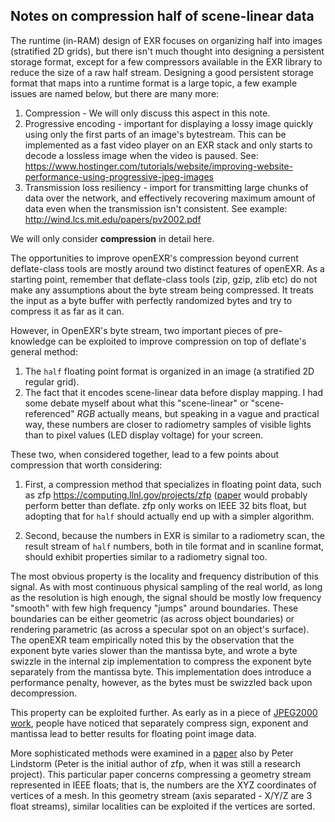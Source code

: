 ## Notes on compression half of scene-linear data

The runtime (in-RAM) design of EXR focuses on organizing half into images (stratified 2D grids), but there isn't much thought into designing a persistent storage format, except for a few compressors available in the EXR library to reduce the size of a raw half stream.
Designing a good persistent storage format that maps into a runtime format is a large topic, a few example issues are named below, but there are many more:

1. Compression - We will only discuss this aspect in this note.
2. Progressive encoding - important for displaying a lossy image quickly using only the first parts of an image's bytestream. This can be implemented as a fast video player on an EXR stack and only starts to decode a lossless image when the video is paused. See: https://www.hostinger.com/tutorials/website/improving-website-performance-using-progressive-jpeg-images
3. Transmission loss resiliency - import for transmitting large chunks of data over the network, and effectively recovering maximum amount of data even when the transmission isn't consistent. See example: http://wind.lcs.mit.edu/papers/pv2002.pdf

We will only consider **compression** in detail here.

The opportunities to improve openEXR's compression beyond current deflate-class tools are mostly around two distinct features of openEXR.
As a starting point, remember that deflate-class tools (zip, gzip, zlib etc) do not make any assumptions about the byte stream being compressed. 
It treats the input as a byte buffer with perfectly randomized bytes and try to compress it as far as it can.

However, in OpenEXR's byte stream, two important pieces of pre-knowledge can be exploited to improve compression on top of deflate's general method:

1. The `half` floating point format is organized in an image (a stratified 2D regular grid).
2. The fact that it encodes scene-linear data before display mapping. 
I had some debate myself about what this "scene-linear" or "scene-referenced" _RGB_ actually means, but speaking in a vague and practical way, these numbers are closer to radiometry samples of visible lights than to pixel values (LED display voltage) for your screen.

These two, when considered together, lead to a few points about compression that worth considering:

1. First, a compression method that specializes in floating point data, such as zfp https://computing.llnl.gov/projects/zfp ([paper](../resources/PLindstorm_Integer.pdf) would probably perform better than deflate. 
zfp only works on IEEE 32 bits float, but adopting that for `half` should actually end up with a simpler algorithm.

2. Second, because the numbers in EXR is similar to a radiometry scan, the result stream of `half` numbers, both in tile format and in scanline format, should exhibit properties similar to a radiometry signal too. 

The most obvious property is the locality and frequency distribution of this signal. 
As with most continuous physical sampling of the real world, as long as the resolution is high enough, the signal should be mostly low frequency "smooth" with few high frequency "jumps" around boundaries. 
These boundaries can be either geometric (as across object boundaries) or rendering parametric (as across a specular spot on an object's surface). 
The openEXR team empirically noted this by the observation that the exponent byte varies slower than the mantissa byte, and wrote a byte swizzle in the internal zip implementation to compress the exponent byte separately from the mantissa byte. 
This implementation does introduce a performance penalty, however, as the bytes must be swizzled back upon decompression. 

This property can be exploited further. As early as in a piece of [JPEG2000 work](../resources/MGamito_JPEG2000.pdf), people have noticed that separately compress sign, exponent and mantissa lead to better results for floating point image data. 

More sophisticated methods were examined in a [paper](../resources/MIsenburg_floatingpointGeometry.pdf) also by Peter Lindstorm (Peter is the initial author of zfp, when it was still a research project).
This particular paper concerns compressing a geometry stream represented in IEEE floats; that is, the numbers are the XYZ coordinates of vertices of a mesh.
In this geometry stream (axis separated - X/Y/Z are 3 float streams), similar localities can be exploited if the vertices are sorted. 